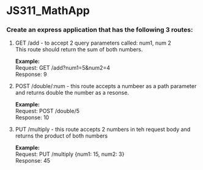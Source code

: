 # JS311_MathApp

<h3>Create an express application that has the following 3 routes: </h3>
<ol>
<li>GET /add - to accept 2 query parameters called: num1, num 2
<br> This route should return the sum of both numbers. </li>
<p><b>Example:</b>
<br>
Request: GET /add?num1=5&num2=4
<br>
Response: 9</p>
<li>POST /double/:num - this route accepts a numbeer as a path parameter and returns double the number as a resonse.</li>
<p><b>Example:</b>
<br>
Request: POST /double/5
<br>
Response: 10</p>
<li>PUT /multiply - this route accepts 2 numbers in teh request body and returns the product of both numbers</li>
<p><b>Example:</b>
<br>
Request: PUT /multiply {num1: 15, num2: 3}
<br>
Response: 45</p>
</ol>